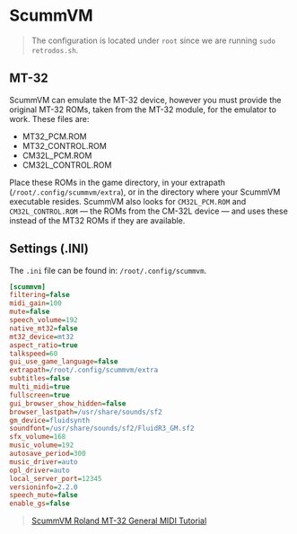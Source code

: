 # ScummVM

> The configuration is located under `root` since we are running `sudo retrodos.sh`.

## MT-32
ScummVM can emulate the MT-32 device, however you must provide the original MT-32 ROMs, taken from the MT-32 module, for the emulator to work. These files are:

- MT32_PCM.ROM
- MT32_CONTROL.ROM
- CM32L_PCM.ROM 
- CM32L_CONTROL.ROM

Place these ROMs in the game directory, in your extrapath (`/root/.config/scummvm/extra`), or in the directory where your ScummVM executable resides. ScummVM also looks for `CM32L_PCM.ROM` and `CM32L_CONTROL.ROM` — the ROMs from the CM-32L device — and uses these instead of the MT32 ROMs if they are available.

## Settings (.INI)
The `.ini` file can be found in: `/root/.config/scummvm`.

```ini
[scummvm]
filtering=false
midi_gain=100
mute=false
speech_volume=192
native_mt32=false
mt32_device=mt32
aspect_ratio=true
talkspeed=60
gui_use_game_language=false
extrapath=/root/.config/scummvm/extra
subtitles=false
multi_midi=true
fullscreen=true
gui_browser_show_hidden=false
browser_lastpath=/usr/share/sounds/sf2
gm_device=fluidsynth
soundfont=/usr/share/sounds/sf2/FluidR3_GM.sf2
sfx_volume=168
music_volume=192
autosave_period=300
music_driver=auto
opl_driver=auto
local_server_port=12345
versioninfo=2.2.0
speech_mute=false
enable_gs=false
```

> [ScummVM Roland MT-32 General MIDI Tutorial](https://youtu.be/-356nSg6brA)